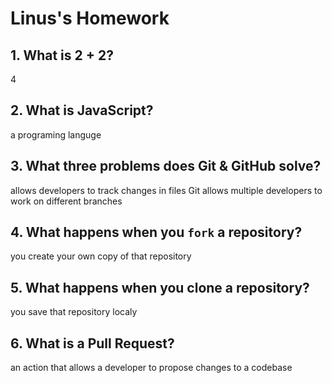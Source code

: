# Linus's Homework

## 1. What is 2 + 2?

4

## 2. What is JavaScript?

a programing languge

## 3. What three problems does Git & GitHub solve?

 allows developers to track changes in files
 Git allows multiple developers to work on different branches
## 4. What happens when you `fork` a repository?

you create your own copy of that repository

## 5. What happens when you clone a repository?

you save that repository localy

## 6. What is a Pull Request?

an action that  allows a developer to propose changes to a codebase
